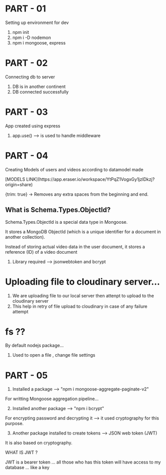 # PART - 01
Setting up environment for dev
1. npm init
2. npm i -D nodemon
3. npm i mongoose, express

# PART - 02
Connecting db to server
1. DB is in another continent
2. DB connected successfully

# PART - 03
App created using express 
1. app.use() --> is used to handle middleware 


# PART - 04
Creating Models of users and videos according to datamodel made

<div>[MODELS LINK](https://app.eraser.io/workspace/YtPqZ1VogxGy1jzIDkzj?origin=share)</div>

{trim: true} → Removes any extra spaces from the beginning and end.

 <h2>What is Schema.Types.ObjectId?</h2>

Schema.Types.ObjectId is a special data type in Mongoose.

It stores a MongoDB ObjectId (which is a unique identifier for a document in another collection).

Instead of storing actual video data in the user document, it stores a reference (ID) of a video document



1. Library required --> jsonwebtoken and bcrypt 






# Uploading file to cloudinary server...

1. We are uploading file to our local server then attenpt to upload to the cloudinary server
2. This help in retry of file upload to cloudinary in case of any failure attempt


# fs ??

By default nodejs package...
1. Used to open a file , change file settings


# PART - 05
1. Installed a package --> "npm i mongoose-aggregate-paginate-v2"

For writting Mongoose aggregation pipeline...

2. Installed another package --> "npm i bcrypt"

For encrypting password and decrypting it --> it used cryptography for this purpose.

3. Another package installed to create tokens --> JSON web token (JWT)

It is also based on cryptography.

<div>
WHAT IS JWT ?

JWT is a bearer token ... all those who has this token will have access to my database ... like a key

</div>